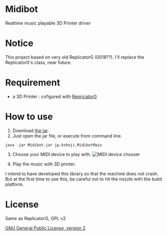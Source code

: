 Midibot
=======
Realtime music playable 3D Printer driver

Notice
======
This project based on very old ReplicatorG (0018??). I'll replace the ReplicatorG's class, near future.

Requirement
===========

- a 3D Printer : cofigured with [RepricatorG](https://github.com/makerbot/ReplicatorG)

How to use
==========

1. Download [the jar](https://raw.github.com/kshoji/Midibot/master/Midibot.jar).
2. Just open the jar file, or execute from command line.

```
java -jar Midibot.jar jp.kshoji.MidibotMain
```

3. Choose your MIDI device to play with.
![MIDI device chooser](https://raw.github.com/kshoji/Midibot/master/3.png)

4. Play the music with 3D printer. 

I intend to have developed this library so that the machine does not crash. But at the first time to use this, be careful not to hit the nozzle with the build platform.

License
=======

Same as ReplicatorG, GPL v2

[GNU General Public License, version 2](http://www.gnu.org/licenses/gpl-2.0.html)
